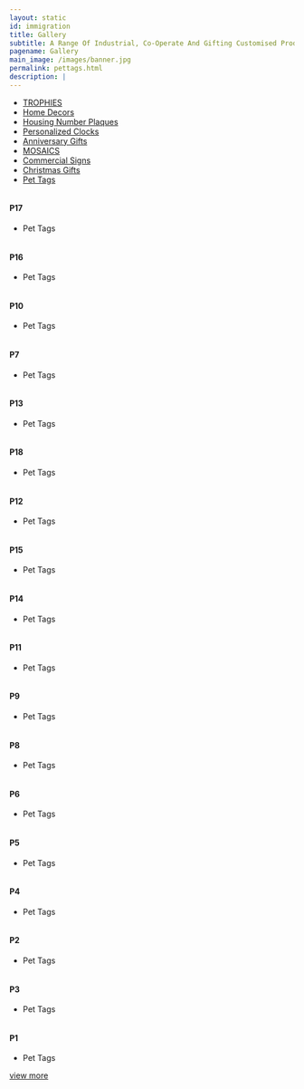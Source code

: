 ```yaml
---
layout: static
id: immigration
title: Gallery
subtitle: A Range Of Industrial, Co-Operate And Gifting Customised Products
pagename: Gallery
main_image: /images/banner.jpg
permalink: pettags.html
description: |
---
```

<div class="wpsuptr-standard-row">
   <div class="container">
      <div class="portfolio-content">
         <div class="portfolio-filter-wrap text-center">
            <ul class="filter_tag">
               <li ><a href="/trophies.html" >TROPHIES</a></li>
               <li ><a href="/homedecors.html" >Home Decors</a></li>
               <li><a href="/housing-number-plaques.html" >Housing Number Plaques</a></li>
               <li><a href="/personalized-clocks.html" >Personalized Clocks</a></li>
               <li><a href="/anniversary.html" >Anniversary Gifts</a></li>
               <li><a href="/mosaics.html" >MOSAICS</a></li>
               <li><a href="/commercialsign.html" >Commercial Signs</a></li>
               <li ><a href="/christmasgift.html" >Christmas Gifts</a></li>
               <li class="active"><a href="/pettags.html" >Pet Tags</a></li>
            </ul>
         </div>
         <div
            class="portfolio portfolio-gutter portfolio-style-2 portfolio-masonry portfolio-not-full portfolio-4-column wrap-div">
            <div class="portfolio-item pettags">
               <div class="portfolio-item-content">
                  <div class="item-thumbnail">
                     <a class="example-image-link"  >
                     <img class="example-image" src="images/portfolio/fwdcategories/PET TAGS/P17.jpg" alt=""/>
                     </a>
                     <a href="images/portfolio/fwdcategories/PET TAGS/P17.jpg"  data-lightbox="example-set" data-title="" class="button" data-motafobox="roadtrip"><i class="ti-zoom-in"></i></a>
                  </div>
                  <div class="portfolio-description">
                     <h4>P17</h4>
                     <ul class="portfolio-category">
                        <li>Pet Tags</li>
                     </ul>
                  </div>
               </div>
            </div>
            <div class="portfolio-item pettags">
               <div class="portfolio-item-content">
                  <div class="item-thumbnail">
                     <a class="example-image-link"  >
                     <img class="example-image" src="images/portfolio/fwdcategories/PET TAGS/P16.jpg" alt=""/>
                     </a>
                     <a href="images/portfolio/fwdcategories/PET TAGS/P16.jpg" data-lightbox="example-set" data-title="" class="button" data-motafobox="roadtrip"><i class="ti-zoom-in"></i></a>
                  </div>
                  <div class="portfolio-description">
                     <h4>P16</h4>
                     <ul class="portfolio-category">
                        <li>Pet Tags</li>
                     </ul>
                  </div>
               </div>
            </div>
            <div class="portfolio-item pettags">
               <div class="portfolio-item-content">
                  <div class="item-thumbnail">
                     <a class="example-image-link"  >
                     <img class="example-image" src="images/portfolio/fwdcategories/PET TAGS/P10.jpg" alt=""/>
                     </a>
                     <a href="images/portfolio/fwdcategories/PET TAGS/P10.jpg"  data-lightbox="example-set" data-title="" class="button" data-motafobox="roadtrip"><i class="ti-zoom-in"></i></a>
                  </div>
                  <div class="portfolio-description">
                     <h4>P10</h4>
                     <ul class="portfolio-category">
                        <li>Pet Tags</li>
                     </ul>
                  </div>
               </div>
            </div>
            <div class="portfolio-item pettags">
               <div class="portfolio-item-content">
                  <div class="item-thumbnail">
                     <a class="example-image-link"  >
                     <img class="example-image" src="images/portfolio/fwdcategories/PET TAGS/P7.jpg" alt=""/>
                     </a>
                     <a href="images/portfolio/fwdcategories/PET TAGS/P7.jpg"  data-lightbox="example-set" data-title="" class="button" data-motafobox="roadtrip"><i class="ti-zoom-in"></i></a>
                  </div>
                  <div class="portfolio-description">
                     <h4>P7</h4>
                     <ul class="portfolio-category">
                        <li>Pet Tags</li>
                     </ul>
                  </div>
               </div>
            </div>
            <div class="portfolio-item pettags">
               <div class="portfolio-item-content">
                  <div class="item-thumbnail">
                     <a class="example-image-link"  >
                     <img class="example-image" src="images/portfolio/fwdcategories/PET TAGS/P13.jpg" alt=""/>
                     </a>
                     <a href="images/portfolio/fwdcategories/PET TAGS/P13.jpg"  data-lightbox="example-set" data-title="" class="button" data-motafobox="roadtrip"><i class="ti-zoom-in"></i></a>
                  </div>
                  <div class="portfolio-description">
                     <h4>P13</h4>
                     <ul class="portfolio-category">
                        <li>Pet Tags</li>
                     </ul>
                  </div>
               </div>
            </div>
            <div class="portfolio-item pettags">
               <div class="portfolio-item-content">
                  <div class="item-thumbnail">
                     <a class="example-image-link"  >
                     <img class="example-image" src="images/portfolio/fwdcategories/PET TAGS/P18.jpg" alt=""/>
                     </a>
                     <a href="images/portfolio/fwdcategories/PET TAGS/P18.jpg"  data-lightbox="example-set" data-title="" class="button" data-motafobox="roadtrip"><i class="ti-zoom-in"></i></a>
                  </div>
                  <div class="portfolio-description">
                     <h4>P18</h4>
                     <ul class="portfolio-category">
                        <li>Pet Tags</li>
                     </ul>
                  </div>
               </div>
            </div>
            <div class="portfolio-item pettags">
               <div class="portfolio-item-content">
                  <div class="item-thumbnail">
                     <a class="example-image-link"  >
                     <img class="example-image" src="images/portfolio/fwdcategories/PET TAGS/P12.jpg" alt=""/>
                     </a>
                     <a href="images/portfolio/fwdcategories/PET TAGS/P12.jpg"  data-lightbox="example-set" data-title="" class="button" data-motafobox="roadtrip"><i class="ti-zoom-in"></i></a>
                  </div>
                  <div class="portfolio-description">
                     <h4>P12</h4>
                     <ul class="portfolio-category">
                        <li>Pet Tags</li>
                     </ul>
                  </div>
               </div>
            </div>
            <div class="portfolio-item pettags">
               <div class="portfolio-item-content">
                  <div class="item-thumbnail">
                     <a class="example-image-link"  >
                     <img class="example-image" src="images/portfolio/fwdcategories/PET TAGS/P15.jpg" alt=""/>
                     </a>
                     <a href="images/portfolio/fwdcategories/PET TAGS/P15.jpg"  data-lightbox="example-set" data-title="" class="button" data-motafobox="roadtrip"><i class="ti-zoom-in"></i></a>
                  </div>
                  <div class="portfolio-description">
                     <h4>P15</h4>
                     <ul class="portfolio-category">
                        <li>Pet Tags</li>
                     </ul>
                  </div>
               </div>
            </div>
            <div class="portfolio-item pettags">
               <div class="portfolio-item-content">
                  <div class="item-thumbnail">
                     <a class="example-image-link"  >
                     <img class="example-image" src="images/portfolio/fwdcategories/PET TAGS/P14.jpg" alt=""/>
                     </a>
                     <a href="images/portfolio/fwdcategories/PET TAGS/P14.jpg"  data-lightbox="example-set" data-title="" class="button" data-motafobox="roadtrip"><i class="ti-zoom-in"></i></a>
                  </div>
                  <div class="portfolio-description">
                     <h4>P14</h4>
                     <ul class="portfolio-category">
                        <li>Pet Tags</li>
                     </ul>
                  </div>
               </div>
            </div>
            <div class="portfolio-item pettags">
               <div class="portfolio-item-content">
                  <div class="item-thumbnail">
                     <a class="example-image-link"  >
                     <img class="example-image" src="images/portfolio/fwdcategories/PET TAGS/P11.jpg" alt=""/>
                     </a>
                     <a href="images/portfolio/fwdcategories/PET TAGS/P11.jpg"  data-lightbox="example-set" data-title="" class="button" data-motafobox="roadtrip"><i class="ti-zoom-in"></i></a>
                  </div>
                  <div class="portfolio-description">
                     <h4>P11</h4>
                     <ul class="portfolio-category">
                        <li>Pet Tags</li>
                     </ul>
                  </div>
               </div>
            </div>
            <div class="portfolio-item pettags">
               <div class="portfolio-item-content">
                  <div class="item-thumbnail">
                     <a class="example-image-link"  >
                     <img class="example-image" src="images/portfolio/fwdcategories/PET TAGS/P9.jpg" alt=""/>
                     </a>
                     <a href="images/portfolio/fwdcategories/PET TAGS/P9.jpg"  data-lightbox="example-set" data-title="" class="button" data-motafobox="roadtrip"><i class="ti-zoom-in"></i></a>
                  </div>
                  <div class="portfolio-description">
                     <h4>P9</h4>
                     <ul class="portfolio-category">
                        <li>Pet Tags</li>
                     </ul>
                  </div>
               </div>
            </div>
            <div class="portfolio-item pettags">
               <div class="portfolio-item-content">
                  <div class="item-thumbnail">
                     <a class="example-image-link"  >
                     <img class="example-image" src="images/portfolio/fwdcategories/PET TAGS/P8.jpg" alt=""/>
                     </a>
                     <a href="images/portfolio/fwdcategories/PET TAGS/P8.jpg"  data-lightbox="example-set" data-title="" class="button" data-motafobox="roadtrip"><i class="ti-zoom-in"></i></a>
                  </div>
                  <div class="portfolio-description">
                     <h4>P8</h4>
                     <ul class="portfolio-category">
                        <li>Pet Tags</li>
                     </ul>
                  </div>
               </div>
            </div>
            <div class="portfolio-item pettags">
               <div class="portfolio-item-content">
                  <div class="item-thumbnail">
                     <a class="example-image-link"  >
                     <img class="example-image" src="images/portfolio/fwdcategories/PET TAGS/P6.jpg" alt=""/>
                     </a>
                     <a href="images/portfolio/fwdcategories/PET TAGS/P6.jpg"  data-lightbox="example-set" data-title="" class="button" data-motafobox="roadtrip"><i class="ti-zoom-in"></i></a>
                  </div>
                  <div class="portfolio-description">
                     <h4>P6</h4>
                     <ul class="portfolio-category">
                        <li>Pet Tags</li>
                     </ul>
                  </div>
               </div>
            </div>
            <div class="portfolio-item pettags">
               <div class="portfolio-item-content">
                  <div class="item-thumbnail">
                     <a class="example-image-link"  >
                     <img class="example-image" src="images/portfolio/fwdcategories/PET TAGS/P5.jpg" alt=""/>
                     </a>
                     <a href="images/portfolio/fwdcategories/PET TAGS/P5.jpg"  data-lightbox="example-set" data-title="" class="button" data-motafobox="roadtrip"><i class="ti-zoom-in"></i></a>
                  </div>
                  <div class="portfolio-description">
                     <h4>P5</h4>
                     <ul class="portfolio-category">
                        <li>Pet Tags</li>
                     </ul>
                  </div>
               </div>
            </div>
            <div class="portfolio-item pettags hidden">
               <div class="portfolio-item-content">
                  <div class="item-thumbnail">
                     <a class="example-image-link"  >
                     <img class="example-image" src="images/portfolio/fwdcategories/PET TAGS/P4.jpg" alt=""/>
                     </a>
                     <a href="images/portfolio/fwdcategories/PET TAGS/P4.jpg"  data-lightbox="example-set" data-title="" class="button" data-motafobox="roadtrip"><i class="ti-zoom-in"></i></a>
                  </div>
                  <div class="portfolio-description">
                     <h4>P4</h4>
                     <ul class="portfolio-category">
                        <li>Pet Tags</li>
                     </ul>
                  </div>
               </div>
            </div>
            <div class="portfolio-item pettags hidden">
               <div class="portfolio-item-content">
                  <div class="item-thumbnail">
                     <a class="example-image-link"  >
                     <img class="example-image" src="images/portfolio/fwdcategories/PET TAGS/P2.jpg" alt=""/>
                     </a>
                     <a href="images/portfolio/fwdcategories/PET TAGS/P2.jpg"  data-lightbox="example-set" data-title="" class="button" data-motafobox="roadtrip"><i class="ti-zoom-in"></i></a>
                  </div>
                  <div class="portfolio-description">
                     <h4>P2</h4>
                     <ul class="portfolio-category">
                        <li>Pet Tags</li>
                     </ul>
                  </div>
               </div>
            </div>
            <div class="portfolio-item pettags hidden">
               <div class="portfolio-item-content">
                  <div class="item-thumbnail">
                     <a class="example-image-link"  >
                     <img class="example-image" src="images/portfolio/fwdcategories/PET TAGS/P3.jpg" alt=""/>
                     </a>
                     <a href="images/portfolio/fwdcategories/PET TAGS/P3.jpg"  data-lightbox="example-set" data-title="" class="button" data-motafobox="roadtrip"><i class="ti-zoom-in"></i></a>
                  </div>
                  <div class="portfolio-description">
                     <h4>P3</h4>
                     <ul class="portfolio-category">
                        <li>Pet Tags</li>
                     </ul>
                  </div>
               </div>
            </div>
            <div class="portfolio-item pettags hidden">
               <div class="portfolio-item-content">
                  <div class="item-thumbnail">
                     <a class="example-image-link"  >
                     <img class="example-image" src="images/portfolio/fwdcategories/PET TAGS/P1.jpg" alt=""/>
                     </a>
                     <a href="images/portfolio/fwdcategories/PET TAGS/P1.jpg"  data-lightbox="example-set" data-title="" class="button" data-motafobox="roadtrip"><i class="ti-zoom-in"></i></a>
                  </div>
                  <div class="portfolio-description">
                     <h4>P1</h4>
                     <ul class="portfolio-category">
                        <li>Pet Tags</li>
                     </ul>
                  </div>
               </div>
            </div>
         </div>
         <div class="pagination-area">
            <div class="load-more text-center">
               <a class="button lode-more" href="#">view more<i class="ti-reload"></i></a>
            </div>
         </div>
      </div>
   </div>
</div>